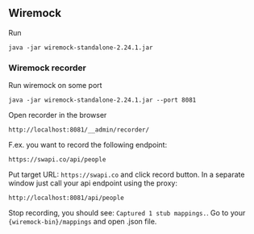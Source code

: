 ## Wiremock

Run

```
java -jar wiremock-standalone-2.24.1.jar
```


### Wiremock recorder

Run wiremock on some port

```
java -jar wiremock-standalone-2.24.1.jar --port 8081
```

Open recorder in the browser

```
http://localhost:8081/__admin/recorder/
```

F.ex. you want to record the following endpoint:

```
https://swapi.co/api/people
```

Put target URL: `https://swapi.co` and click record button. In a separate window just call your api endpoint using the proxy:

```
http://localhost:8081/api/people
```

Stop recording, you should see: `Captured 1 stub mappings.`. Go to your `{wiremock-bin}/mappings` and open .json file.